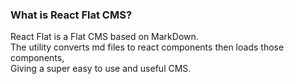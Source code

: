 ### What is React Flat CMS?

React Flat is a Flat CMS based on MarkDown.  
The utility converts md files to react components then loads those components,  
Giving a super easy to use and useful CMS.
